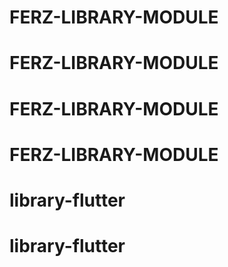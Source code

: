 # FERZ-LIBRARY-MODULE
# FERZ-LIBRARY-MODULE
# FERZ-LIBRARY-MODULE
# FERZ-LIBRARY-MODULE
# library-flutter
# library-flutter
